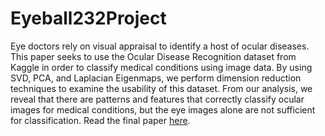 # Eyeball232Project

Eye doctors rely on visual appraisal to identify a host of ocular diseases. This paper seeks to use the Ocular Disease Recognition dataset from Kaggle in order to classify medical conditions using image data. By using SVD, PCA, and Laplacian Eigenmaps, we perform dimension reduction techniques to examine the usability of this dataset. From our analysis, we reveal that there are patterns and features that correctly classify ocular images for medical conditions, but the eye images alone are not sufficient for classification. Read the final paper [here](https://github.com/shanelee2027/Eyeball232Project/blob/main/amth%20232%20final%20paper.pdf).
